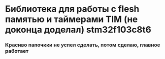 # Библиотека для работы с flesh памятью и таймерами TIM (не доконца доделал) stm32f103c8t6
### Красиво папочкки не успел сделать, потом сделаю, главное работает
